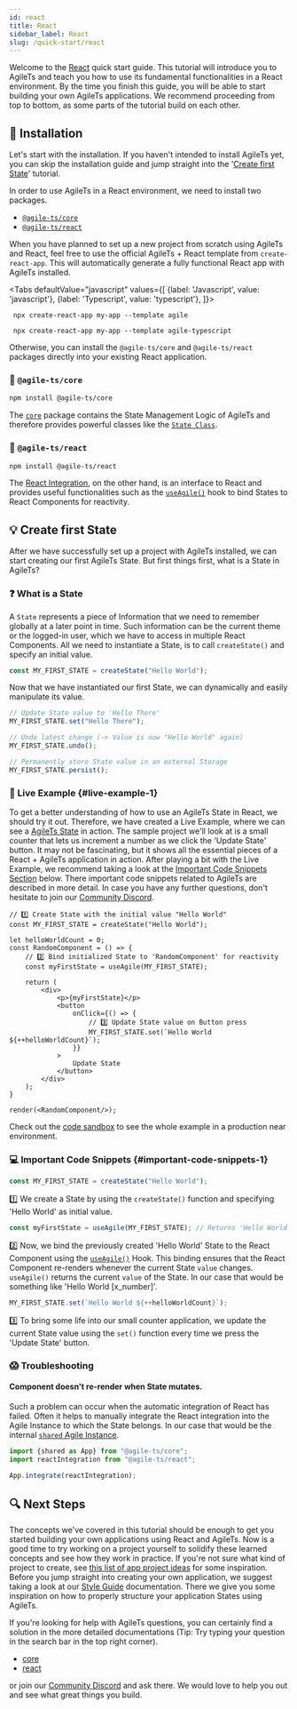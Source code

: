 ```yaml
---
id: react
title: React
sidebar_label: React
slug: /quick-start/react
---
```


Welcome to the [React](https://www.reactjs.org) quick start guide. This tutorial will introduce you to AgileTs
and teach you how to use its fundamental functionalities in a React environment.
By the time you finish this guide, you will be able to start building your own AgileTs applications.
We recommend proceeding from top to bottom, as some parts of the tutorial build on each other.

## 🔽 Installation

Let's start with the installation. If you haven't intended to install AgileTs yet,
you can skip the installation guide and jump straight into the '[Create first State](#-create-first-state)' tutorial.

In order to use AgileTs in a React environment, we need to install two packages.
- [`@agile-ts/core`](#-agile-tscore)
- [`@agile-ts/react`](#-agile-tsreact)

When you have planned to set up a new project from scratch using AgileTs and React,
feel free to use the official AgileTs + React template from `create-react-app`.
This will automatically generate a fully functional React app with AgileTs installed.

<Tabs
defaultValue="javascript"
values={[
{label: 'Javascript', value: 'javascript'},
{label: 'Typescript', value: 'typescript'},
]}>
<TabItem value="javascript">

     npx create-react-app my-app --template agile

   </TabItem>
  <TabItem value="typescript">

     npx create-react-app my-app --template agile-typescript

  </TabItem>
</Tabs>

Otherwise, you can install the `@agile-ts/core` and `@agile-ts/react` packages directly 
into your existing React application.

### 📁 `@agile-ts/core`

```bash npm2yarn
npm install @agile-ts/core 
```
The [`core`](../packages/core/Introduction.md) package contains the State Management Logic of AgileTs
and therefore provides powerful classes like the [`State Class`](../packages/core/api/state/Introduction.md).

### 📂 `@agile-ts/react`

```bash npm2yarn
npm install @agile-ts/react 
```
The [React Integration](../packages/react/Introduction.md), on the other hand, 
is an interface to React and provides useful functionalities
such as the [`useAgile()`](../packages/react/api/Hooks.md#useagile) hook 
to bind States to React Components for reactivity.

## 💡 Create first State

After we have successfully set up a project with AgileTs installed, 
we can start creating our first AgileTs State.
But first things first, what is a State in AgileTs?

### ❓ What is a State

A `State` represents a piece of Information that we need to remember globally at a later point in time.
Such information can be the current theme or the logged-in user,
which we have to access in multiple React Components.
All we need to instantiate a State, is to call `createState()` and specify an initial value.
```ts
const MY_FIRST_STATE = createState("Hello World");
```
Now that we have instantiated our first State, 
we can dynamically and easily manipulate its value.
```ts
// Update State value to 'Hello There'
MY_FIRST_STATE.set("Hello There");

// Undo latest change (-> Value is now "Hello World" again)
MY_FIRST_STATE.undo();

// Permanently store State value in an external Storage
MY_FIRST_STATE.persist();
```


### 🔴 Live Example {#live-example-1}

To get a better understanding of how to use an AgileTs State in React, we should try it out.
Therefore, we have created a Live Example, 
where we can see a [AgileTs State](../packages/core/api/state/Introduction.md) in action.
The sample project we'll look at is a small counter 
that lets us increment a number as we click the 'Update State' button.
It may not be fascinating, 
but it shows all the essential pieces of a React + AgileTs application in action.
After playing a bit with the Live Example, 
we recommend taking a look at the [Important Code Snippets Section](#important-code-snippets-1) below.
There important code snippets related to AgileTs are described in more detail.
In case you have any further questions, 
don't hesitate to join our [Community Discord](https://discord.gg/T9GzreAwPH).
```tsx live
// 1️⃣ Create State with the initial value "Hello World"
const MY_FIRST_STATE = createState("Hello World");

let helloWorldCount = 0;
const RandomComponent = () => {
    // 2️⃣ Bind initialized State to 'RandomComponent' for reactivity
    const myFirstState = useAgile(MY_FIRST_STATE);

    return (
        <div>
            <p>{myFirstState}</p>
            <button
                onClick={() => {
                    // 3️⃣ Update State value on Button press
                    MY_FIRST_STATE.set(`Hello World ${++helloWorldCount}`);
                }}
            >
                Update State
            </button>
        </div>
    );
}

render(<RandomComponent/>);
```
Check out the [code sandbox](https://codesandbox.io/s/agilets-first-state-f12cz) 
to see the whole example in a production near environment.

### 💻 Important Code Snippets {#important-code-snippets-1}

```ts
const MY_FIRST_STATE = createState("Hello World");
```
1️⃣ We create a State by using the `createState()` function 
and specifying 'Hello World' as initial value.

```ts
const myFirstState = useAgile(MY_FIRST_STATE); // Returns 'Hello World [x_number]'
```
️2️⃣ Now, we bind the previously created 'Hello World' State to the React Component 
using the [`useAgile()`](../packages/react/api/Hooks.md#useagile) Hook.
This binding ensures that the React Component re-renders whenever the current State `value` changes.
`useAgile()` returns the current `value` of the State. 
In our case that would be something like 'Hello World [x_number]'.

```ts
MY_FIRST_STATE.set(`Hello World ${++helloWorldCount}`);
```
3️⃣ To bring some life into our small counter application,
we update the current State value using the `set()` function 
every time we press the 'Update State' button.

### 😱 Troubleshooting

#### Component doesn't re-render when State mutates.
Such a problem can occur when the automatic integration of React has failed.
Often it helps to manually integrate the React integration into the Agile Instance to which the State belongs. 
In our case that would be the internal [`shared` Agile Instance](../packages/core/api/agile-instance/Introduction.md#-shared-agile-instance).
```ts
import {shared as App} from "@agile-ts/core";
import reactIntegration from "@agile-ts/react";

App.integrate(reactIntegration);
```

## 🔍 Next Steps

The concepts we've covered in this tutorial should be enough to get you started building
your own applications using React and AgileTs. 
Now is a good time to try working on a project yourself to solidify 
these learned concepts and see how they work in practice.
If you're not sure what kind of project to create, 
see [this list of app project ideas](https://github.com/florinpop17/app-ideas) for some inspiration.
Before you jump straight into creating your own application, 
we suggest taking a look at our [Style Guide](../main/StyleGuide.md) documentation.
There we give you some inspiration on how to properly structure your application States using AgileTs.

If you're looking for help with AgileTs questions, 
you can certainly find a solution in the more detailed documentations
(Tip: Try typing your question in the search bar in the top right corner).
- [core](../packages/core/Introduction.md)
- [react](../packages/react/Introduction.md)

or join our [Community Discord](https://discord.gg/T9GzreAwPH) and ask there.
We would love to help you out and see what great things you build.
